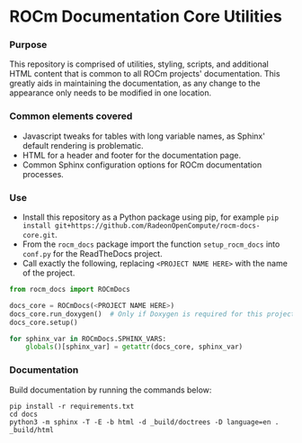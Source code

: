 # ROCm Documentation Core Utilities

### Purpose

This repository is comprised of utilities, styling, scripts, and additional HTML content that is common to all ROCm projects' documentation. This greatly aids in maintaining the documentation, as any change to the appearance only needs to be modified in one location.

### Common elements covered

- Javascript tweaks for tables with long variable names, as Sphinx' default rendering is problematic.
- HTML for a header and footer for the documentation page.
- Common Sphinx configuration options for ROCm documentation processes.

### Use

- Install this repository as a Python package using pip, for example `pip install git+https://github.com/RadeonOpenCompute/rocm-docs-core.git`.
- From the `rocm_docs` package import the function `setup_rocm_docs` into `conf.py` for the ReadTheDocs project.
- Call exactly the following, replacing `<PROJECT NAME HERE>` with the name of the project.
```python
from rocm_docs import ROCmDocs

docs_core = ROCmDocs(<PROJECT NAME HERE>)
docs_core.run_doxygen()  # Only if Doxygen is required for this project
docs_core.setup()

for sphinx_var in ROCmDocs.SPHINX_VARS:
    globals()[sphinx_var] = getattr(docs_core, sphinx_var)
```

### Documentation

Build documentation by running the commands below:

```
pip install -r requirements.txt
cd docs
python3 -m sphinx -T -E -b html -d _build/doctrees -D language=en . _build/html
```
